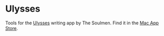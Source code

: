 # Ulysses
Tools for the [Ulysses][1] writing app by The Soulmen.
Find it in the [Mac App Store][2].

[1]: http://www.ulyssesapp.com
[2]: https://itunes.apple.com/app/ulysses/id623795237
